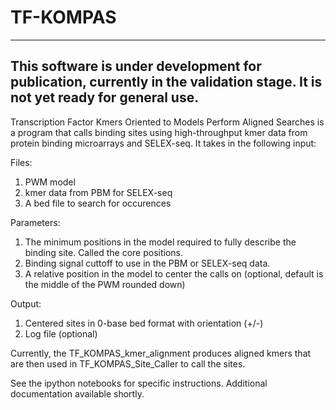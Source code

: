 # TF-KOMPAS

-------
**This software is under development for publication, currently in the validation stage. It is not yet ready for general use.**
-------

Transcription Factor Kmers Oriented to Models Perform Aligned Searches is a program that calls binding sites using high-throughput kmer data from protein binding microarrays and SELEX-seq. It takes in the following input:

Files:
1. PWM model 
2. kmer data from PBM for SELEX-seq
3. A bed file to search for occurences

Parameters:
1. The minimum positions in the model required to fully describe the binding site. Called the core positions.
2. Binding signal cuttoff to use in the PBM or SELEX-seq data. 
3. A relative position in the model to center the calls on (optional, default is the middle of the PWM rounded down)

Output:
1. Centered sites in 0-base bed format with orientation (+/-)
2. Log file (optional)

Currently, the TF_KOMPAS_kmer_alignment produces aligned kmers that are then used in TF_KOMPAS_Site_Caller to call the sites.

See the ipython notebooks for specific instructions. Additional documentation available shortly. 



